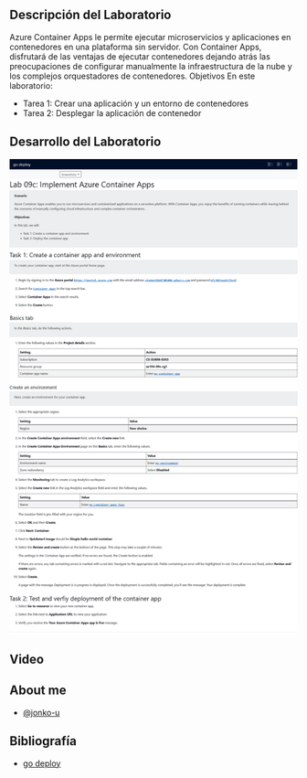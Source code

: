 
## Descripción del Laboratorio
Azure Container Apps le permite ejecutar microservicios y aplicaciones en contenedores en una plataforma sin servidor. Con Container Apps, disfrutará de las ventajas de ejecutar contenedores dejando atrás las preocupaciones de configurar manualmente la infraestructura de la nube y los complejos orquestadores de contenedores.
Objetivos
En este laboratorio:
- Tarea 1: Crear una aplicación y un entorno de contenedores
- Tarea 2: Desplegar la aplicación de contenedor



## Desarrollo del Laboratorio
![Logo](/AZ-104-Microsoft%20Azure%20Administrator/Lab%209C%20-%20Implement%20Azure%20Container%20Apps/screenshots/Lab9C.png)
## Video


## About me
- [@jonko-u](https://github.com/jonko-u)

## Bibliografía

- [go deploy](https://lms.godeploy.it/)
